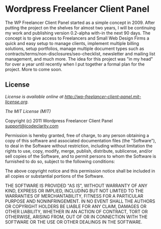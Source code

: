 # Wordpress Freelancer Client Panel

The WP Freelancer Client Panel started as a simple concept in 2009. After putting the project on the shelves for almost two years, I will be continuing my work and publishing version 0.2-alpha with-in the next 90 days. The concept is to give access to Freelancers and Small Web Design Firms a quick and easy setup to manage clients, implement multiple billing solutions, setup portfolios, manage multiple document types such as contracts/terms/non-disclosures/seo-checklist, newsletter and mailing list management, and much more. The idea for this project was "in my head" for over a year until recently when I put together a formal plan for the project. More to come soon.

## License

_License is available online at http://wp-freelancer-client-panel.mit-license.org._

*The MIT License (MIT)*

Copyright (c) 2011 Wordpress Freelancer Client Panel <support@icodeclarity.com>

Permission is hereby granted, free of charge, to any person obtaining a copy of this software and associated documentation files (the "Software"), to deal in the Software without restriction, including without limitation the rights to use, copy, modify, merge, publish, distribute, sublicense, and/or sell copies of the Software, and to permit persons to whom the Software is furnished to do so, subject to the following conditions:

The above copyright notice and this permission notice shall be included in all copies or substantial portions of the Software.

THE SOFTWARE IS PROVIDED "AS IS", WITHOUT WARRANTY OF ANY KIND, EXPRESS OR IMPLIED, INCLUDING BUT NOT LIMITED TO THE WARRANTIES OF MERCHANTABILITY, FITNESS FOR A PARTICULAR PURPOSE AND NONINFRINGEMENT. IN NO EVENT SHALL THE AUTHORS OR COPYRIGHT HOLDERS BE LIABLE FOR ANY CLAIM, DAMAGES OR OTHER LIABILITY, WHETHER IN AN ACTION OF CONTRACT, TORT OR OTHERWISE, ARISING FROM, OUT OF OR IN CONNECTION WITH THE SOFTWARE OR THE USE OR OTHER DEALINGS IN THE SOFTWARE.
